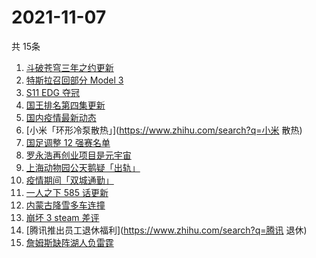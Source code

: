 # 2021-11-07
  共 15条

  <!-- BEGIN -->
  <!-- 最后更新时间:Sun Nov 07 2021 04:13:35 GMT+0000 (Coordinated Universal Time) -->
  1. [斗破苍穹三年之约更新](https://www.zhihu.com/search?q=斗破苍穹三年之约)
1. [特斯拉召回部分 Model 3](https://www.zhihu.com/search?q=特斯拉)
1. [S11 EDG 夺冠 ](https://www.zhihu.com/search?q=EDG)
1. [国王排名第四集更新](https://www.zhihu.com/search?q=国王排名)
1. [国内疫情最新动态](https://www.zhihu.com/search?q=疫情)
1. [小米「环形冷泵散热」](https://www.zhihu.com/search?q=小米 散热)
1. [国足调整 12 强赛名单](https://www.zhihu.com/search?q=国足)
1. [罗永浩再创业项目是元宇宙](https://www.zhihu.com/search?q=罗永浩)
1. [上海动物园公天鹅疑「出轨」](https://www.zhihu.com/search?q=天鹅出轨)
1. [疫情期间「双城通勤」](https://www.zhihu.com/search?q=双城通勤)
1. [一人之下 585 话更新](https://www.zhihu.com/search?q=一人之下)
1. [内蒙古降雪多车连撞](https://www.zhihu.com/search?q=内蒙古降雪)
1. [崩坏 3 steam 差评](https://www.zhihu.com/search?q=崩坏3)
1. [腾讯推出员工退休福利](https://www.zhihu.com/search?q=腾讯 退休)
1. [詹姆斯缺阵湖人负雷霆](https://www.zhihu.com/search?q=湖人)
  <!-- END -->
  